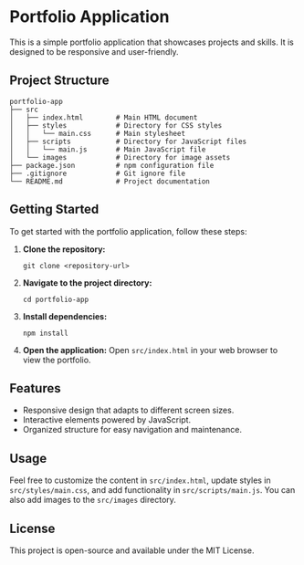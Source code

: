 # Portfolio Application

This is a simple portfolio application that showcases projects and skills. It is designed to be responsive and user-friendly.

## Project Structure

```
portfolio-app
├── src
│   ├── index.html        # Main HTML document
│   ├── styles            # Directory for CSS styles
│   │   └── main.css      # Main stylesheet
│   ├── scripts           # Directory for JavaScript files
│   │   └── main.js       # Main JavaScript file
│   └── images            # Directory for image assets
├── package.json          # npm configuration file
├── .gitignore            # Git ignore file
└── README.md             # Project documentation
```

## Getting Started

To get started with the portfolio application, follow these steps:

1. **Clone the repository:**
   ```
   git clone <repository-url>
   ```

2. **Navigate to the project directory:**
   ```
   cd portfolio-app
   ```

3. **Install dependencies:**
   ```
   npm install
   ```

4. **Open the application:**
   Open `src/index.html` in your web browser to view the portfolio.

## Features

- Responsive design that adapts to different screen sizes.
- Interactive elements powered by JavaScript.
- Organized structure for easy navigation and maintenance.

## Usage

Feel free to customize the content in `src/index.html`, update styles in `src/styles/main.css`, and add functionality in `src/scripts/main.js`. You can also add images to the `src/images` directory.

## License

This project is open-source and available under the MIT License.